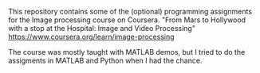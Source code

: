 This repository contains some of the (optional) programming assignments for the Image processing course on Coursera.
"From Mars to Hollywood with a stop at the Hospital: Image and Video Processing"
https://www.coursera.org/learn/image-processing

The course was mostly taught with MATLAB demos, but I tried to do the assigments in MATLAB and Python when I had the chance.

